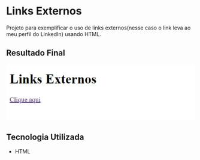# Links Externos
Projeto para exemplificar o uso de links externos(nesse caso o link leva ao meu perfil do LinkedIn) usando HTML.

## Resultado Final

[<img src="./resultado.jpg" alt="links externos usando HTML">](https://priscila199.github.io/links-externos/)

## Tecnologia Utilizada
- HTML
